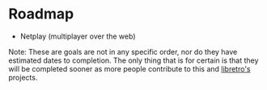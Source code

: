 # Roadmap

* Netplay (multiplayer over the web)

Note: These are goals are not in any specific order, nor do they have estimated dates to completion. The only thing that is for certain is that they will be completed sooner as more people contribute to this and [libretro's](https://retroarch.com/index.php?page=donate) projects.
